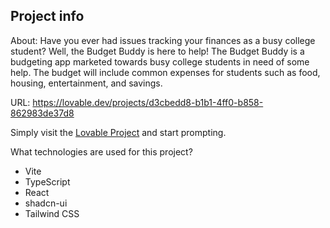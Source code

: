## Project info

About:
Have you ever had issues tracking your finances as a busy college student? Well, the Budget Buddy is here to help! The Budget Buddy is a budgeting app marketed towards busy college students in need of some help. The budget will include common expenses for students such as food, housing, entertainment, and savings.

URL: https://lovable.dev/projects/d3cbedd8-b1b1-4ff0-b858-862983de37d8

Simply visit the [Lovable Project](https://lovable.dev/projects/d3cbedd8-b1b1-4ff0-b858-862983de37d8) and start prompting.

What technologies are used for this project?
- Vite
- TypeScript
- React
- shadcn-ui
- Tailwind CSS

